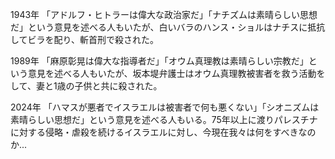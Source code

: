 1943年
「アドルフ・ヒトラーは偉大な政治家だ」「ナチズムは素晴らしい思想だ」という意見を述べる人もいたが、白いバラのハンス・ショルはナチスに抵抗してビラを配り、斬首刑で殺された。

1989年
「麻原彰晃は偉大な指導者だ」「オウム真理教は素晴らしい宗教だ」という意見を述べる人もいたが、坂本堤弁護士はオウム真理教被害者を救う活動をして、妻と1歳の子供と共に殺された。

2024年
「ハマスが悪者でイスラエルは被害者で何も悪くない」「シオニズムは素晴らしい思想だ」という意見を述べる人もいる。75年以上に渡りパレスチナに対する侵略・虐殺を続けるイスラエルに対し、今現在我々は何をすべきなのか...
